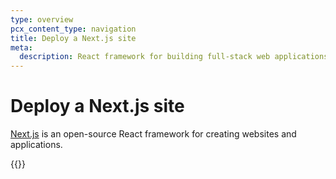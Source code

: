 ```yaml
---
type: overview
pcx_content_type: navigation
title: Deploy a Next.js site
meta:
  description: React framework for building full-stack web applications.
---
```


# Deploy a Next.js site

[Next.js](https://nextjs.org) is an open-source React framework for creating websites and applications.

{{<directory-listing showDescriptions="true">}}